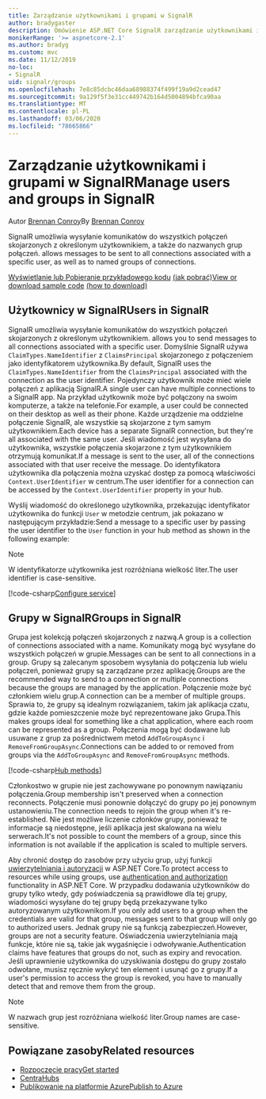 ```yaml
---
title: Zarządzanie użytkownikami i grupami w SignalR
author: bradygaster
description: Omówienie ASP.NET Core SignalR zarządzanie użytkownikami i grupami.
monikerRange: '>= aspnetcore-2.1'
ms.author: bradyg
ms.custom: mvc
ms.date: 11/12/2019
no-loc:
- SignalR
uid: signalr/groups
ms.openlocfilehash: 7e8c85dcbc46daa68988374f499f19a9d2cead47
ms.sourcegitcommit: 9a129f5f3e31cc449742b164d5004894bfca90aa
ms.translationtype: MT
ms.contentlocale: pl-PL
ms.lasthandoff: 03/06/2020
ms.locfileid: "78665866"
---
```

# <a name="manage-users-and-groups-in-opno-locsignalr"></a><span data-ttu-id="89d54-103">Zarządzanie użytkownikami i grupami w SignalR</span><span class="sxs-lookup"><span data-stu-id="89d54-103">Manage users and groups in SignalR</span></span>

<span data-ttu-id="89d54-104">Autor [Brennan Conroy](https://github.com/BrennanConroy)</span><span class="sxs-lookup"><span data-stu-id="89d54-104">By [Brennan Conroy](https://github.com/BrennanConroy)</span></span>

SignalR<span data-ttu-id="89d54-105"> umożliwia wysyłanie komunikatów do wszystkich połączeń skojarzonych z określonym użytkownikiem, a także do nazwanych grup połączeń.</span><span class="sxs-lookup"><span data-stu-id="89d54-105"> allows messages to be sent to all connections associated with a specific user, as well as to named groups of connections.</span></span>

<span data-ttu-id="89d54-106">[Wyświetlanie lub Pobieranie przykładowego kodu](https://github.com/dotnet/AspNetCore.Docs/tree/master/aspnetcore/signalr/groups/sample/) [(jak pobrać)](xref:index#how-to-download-a-sample)</span><span class="sxs-lookup"><span data-stu-id="89d54-106">[View or download sample code](https://github.com/dotnet/AspNetCore.Docs/tree/master/aspnetcore/signalr/groups/sample/) [(how to download)](xref:index#how-to-download-a-sample)</span></span>

## <a name="users-in-opno-locsignalr"></a><span data-ttu-id="89d54-107">Użytkownicy w SignalR</span><span class="sxs-lookup"><span data-stu-id="89d54-107">Users in SignalR</span></span>

SignalR<span data-ttu-id="89d54-108"> umożliwia wysyłanie komunikatów do wszystkich połączeń skojarzonych z określonym użytkownikiem.</span><span class="sxs-lookup"><span data-stu-id="89d54-108"> allows you to send messages to all connections associated with a specific user.</span></span> <span data-ttu-id="89d54-109">Domyślnie SignalR używa `ClaimTypes.NameIdentifier` z `ClaimsPrincipal` skojarzonego z połączeniem jako identyfikatorem użytkownika.</span><span class="sxs-lookup"><span data-stu-id="89d54-109">By default, SignalR uses the `ClaimTypes.NameIdentifier` from the `ClaimsPrincipal` associated with the connection as the user identifier.</span></span> <span data-ttu-id="89d54-110">Pojedynczy użytkownik może mieć wiele połączeń z aplikacją SignalR.</span><span class="sxs-lookup"><span data-stu-id="89d54-110">A single user can have multiple connections to a SignalR app.</span></span> <span data-ttu-id="89d54-111">Na przykład użytkownik może być połączony na swoim komputerze, a także na telefonie.</span><span class="sxs-lookup"><span data-stu-id="89d54-111">For example, a user could be connected on their desktop as well as their phone.</span></span> <span data-ttu-id="89d54-112">Każde urządzenie ma oddzielne połączenie SignalR, ale wszystkie są skojarzone z tym samym użytkownikiem.</span><span class="sxs-lookup"><span data-stu-id="89d54-112">Each device has a separate SignalR connection, but they're all associated with the same user.</span></span> <span data-ttu-id="89d54-113">Jeśli wiadomość jest wysyłana do użytkownika, wszystkie połączenia skojarzone z tym użytkownikiem otrzymują komunikat.</span><span class="sxs-lookup"><span data-stu-id="89d54-113">If a message is sent to the user, all of the connections associated with that user receive the message.</span></span> <span data-ttu-id="89d54-114">Do identyfikatora użytkownika dla połączenia można uzyskać dostęp za pomocą właściwości `Context.UserIdentifier` w centrum.</span><span class="sxs-lookup"><span data-stu-id="89d54-114">The user identifier for a connection can be accessed by the `Context.UserIdentifier` property in your hub.</span></span>

<span data-ttu-id="89d54-115">Wyślij wiadomość do określonego użytkownika, przekazując identyfikator użytkownika do funkcji `User` w metodzie centrum, jak pokazano w następującym przykładzie:</span><span class="sxs-lookup"><span data-stu-id="89d54-115">Send a message to a specific user by passing the user identifier to the `User` function in your hub method as shown in the following example:</span></span>

> [!NOTE]
> <span data-ttu-id="89d54-116">W identyfikatorze użytkownika jest rozróżniana wielkość liter.</span><span class="sxs-lookup"><span data-stu-id="89d54-116">The user identifier is case-sensitive.</span></span>

[!code-csharp[Configure service](groups/sample/hubs/chathub.cs?range=29-32)]

## <a name="groups-in-opno-locsignalr"></a><span data-ttu-id="89d54-117">Grupy w SignalR</span><span class="sxs-lookup"><span data-stu-id="89d54-117">Groups in SignalR</span></span>

<span data-ttu-id="89d54-118">Grupa jest kolekcją połączeń skojarzonych z nazwą.</span><span class="sxs-lookup"><span data-stu-id="89d54-118">A group is a collection of connections associated with a name.</span></span> <span data-ttu-id="89d54-119">Komunikaty mogą być wysyłane do wszystkich połączeń w grupie.</span><span class="sxs-lookup"><span data-stu-id="89d54-119">Messages can be sent to all connections in a group.</span></span> <span data-ttu-id="89d54-120">Grupy są zalecanym sposobem wysyłania do połączenia lub wielu połączeń, ponieważ grupy są zarządzane przez aplikację.</span><span class="sxs-lookup"><span data-stu-id="89d54-120">Groups are the recommended way to send to a connection or multiple connections because the groups are managed by the application.</span></span> <span data-ttu-id="89d54-121">Połączenie może być członkiem wielu grup.</span><span class="sxs-lookup"><span data-stu-id="89d54-121">A connection can be a member of multiple groups.</span></span> <span data-ttu-id="89d54-122">Sprawia to, że grupy są idealnym rozwiązaniem, takim jak aplikacja czatu, gdzie każde pomieszczenie może być reprezentowane jako Grupa.</span><span class="sxs-lookup"><span data-stu-id="89d54-122">This makes groups ideal for something like a chat application, where each room can be represented as a group.</span></span> <span data-ttu-id="89d54-123">Połączenia mogą być dodawane lub usuwane z grup za pośrednictwem metod `AddToGroupAsync` i `RemoveFromGroupAsync`.</span><span class="sxs-lookup"><span data-stu-id="89d54-123">Connections can be added to or removed from groups via the `AddToGroupAsync` and `RemoveFromGroupAsync` methods.</span></span>

[!code-csharp[Hub methods](groups/sample/hubs/chathub.cs?range=15-27)]

<span data-ttu-id="89d54-124">Członkostwo w grupie nie jest zachowywane po ponownym nawiązaniu połączenia.</span><span class="sxs-lookup"><span data-stu-id="89d54-124">Group membership isn't preserved when a connection reconnects.</span></span> <span data-ttu-id="89d54-125">Połączenie musi ponownie dołączyć do grupy po jej ponownym ustanowieniu.</span><span class="sxs-lookup"><span data-stu-id="89d54-125">The connection needs to rejoin the group when it's re-established.</span></span> <span data-ttu-id="89d54-126">Nie jest możliwe liczenie członków grupy, ponieważ te informacje są niedostępne, jeśli aplikacja jest skalowana na wielu serwerach.</span><span class="sxs-lookup"><span data-stu-id="89d54-126">It's not possible to count the members of a group, since this information is not available if the application is scaled to multiple servers.</span></span>

<span data-ttu-id="89d54-127">Aby chronić dostęp do zasobów przy użyciu grup, użyj funkcji [uwierzytelniania i autoryzacji](xref:signalr/authn-and-authz) w ASP.NET Core.</span><span class="sxs-lookup"><span data-stu-id="89d54-127">To protect access to resources while using groups, use [authentication and authorization](xref:signalr/authn-and-authz) functionality in ASP.NET Core.</span></span> <span data-ttu-id="89d54-128">W przypadku dodawania użytkowników do grupy tylko wtedy, gdy poświadczenia są prawidłowe dla tej grupy, wiadomości wysyłane do tej grupy będą przekazywane tylko autoryzowanym użytkownikom.</span><span class="sxs-lookup"><span data-stu-id="89d54-128">If you only add users to a group when the credentials are valid for that group, messages sent to that group will only go to authorized users.</span></span> <span data-ttu-id="89d54-129">Jednak grupy nie są funkcją zabezpieczeń.</span><span class="sxs-lookup"><span data-stu-id="89d54-129">However, groups are not a security feature.</span></span> <span data-ttu-id="89d54-130">Oświadczenia uwierzytelniania mają funkcje, które nie są, takie jak wygaśnięcie i odwoływanie.</span><span class="sxs-lookup"><span data-stu-id="89d54-130">Authentication claims have features that groups do not, such as expiry and revocation.</span></span> <span data-ttu-id="89d54-131">Jeśli uprawnienie użytkownika do uzyskiwania dostępu do grupy zostało odwołane, musisz ręcznie wykryć ten element i usunąć go z grupy.</span><span class="sxs-lookup"><span data-stu-id="89d54-131">If a user's permission to access the group is revoked, you have to manually detect that and remove them from the group.</span></span>

> [!NOTE]
> <span data-ttu-id="89d54-132">W nazwach grup jest rozróżniana wielkość liter.</span><span class="sxs-lookup"><span data-stu-id="89d54-132">Group names are case-sensitive.</span></span>

## <a name="related-resources"></a><span data-ttu-id="89d54-133">Powiązane zasoby</span><span class="sxs-lookup"><span data-stu-id="89d54-133">Related resources</span></span>

* [<span data-ttu-id="89d54-134">Rozpoczęcie pracy</span><span class="sxs-lookup"><span data-stu-id="89d54-134">Get started</span></span>](xref:tutorials/signalr)
* [<span data-ttu-id="89d54-135">Centra</span><span class="sxs-lookup"><span data-stu-id="89d54-135">Hubs</span></span>](xref:signalr/hubs)
* [<span data-ttu-id="89d54-136">Publikowanie na platformie Azure</span><span class="sxs-lookup"><span data-stu-id="89d54-136">Publish to Azure</span></span>](xref:signalr/publish-to-azure-web-app)
